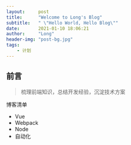 ```yaml
---
layout:     post
title:      "Welcome to Long's Blog"
subtitle:   " \"Hello World, Hello Blog\""
date:       2021-01-10 18:06:21
author:     "Long"
header-img: "post-bg.jpg"
tags:
    - 计划
---
```



## 前言

> 梳理前端知识，总结开发经验，沉淀技术方案

博客清单

- Vue
- Webpack
- Node
- 自动化